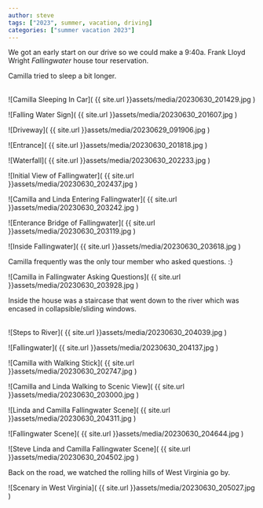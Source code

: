 ```yaml
---
author: steve
tags: ["2023", summer, vacation, driving]
categories: ["summer vacation 2023"]
---
```

We got an early start on our drive so we could make a 9:40a. Frank Lloyd Wright *Fallingwater* house tour reservation.  

Camilla tried to sleep a bit longer.  
<br/>

![Camilla Sleeping In Car]( {{ site.url }}assets/media/20230630_201429.jpg )
<br/>

![Falling Water Sign]( {{ site.url }}assets/media/20230630_201607.jpg )
<br/>

![Driveway]( {{ site.url }}assets/media/20230629_091906.jpg )
<br/>

![Entrance]( {{ site.url }}assets/media/20230630_201818.jpg )
<br/>

![Waterfall]( {{ site.url }}assets/media/20230630_202233.jpg )
<br/>

![Initial View of Fallingwater]( {{ site.url }}assets/media/20230630_202437.jpg )
<br/>

![Camilla and Linda Entering Fallingwater]( {{ site.url }}assets/media/20230630_203242.jpg )
<br/>

![Enterance Bridge of Fallingwater]( {{ site.url }}assets/media/20230630_203119.jpg )
<br/>

![Inside Fallingwater]( {{ site.url }}assets/media/20230630_203618.jpg )
<br/>

Camilla frequently was the only tour member who asked questions.  :} 
<br/>

![Camilla in Fallingwater Asking Questions]( {{ site.url }}assets/media/20230630_203928.jpg )
<br/>

Inside the house was a staircase that went down to the river which was encased in collapsible/sliding windows.  
<br/>

![Steps to River]( {{ site.url }}assets/media/20230630_204039.jpg )
<br/>

![Fallingwater]( {{ site.url }}assets/media/20230630_204137.jpg )
<br/>

![Camilla with Walking Stick]( {{ site.url }}assets/media/20230630_202747.jpg )
<br/>

![Camilla and Linda Walking to Scenic View]( {{ site.url }}assets/media/20230630_203000.jpg )
<br/>

![Linda and Camilla Fallingwater Scene]( {{ site.url }}assets/media/20230630_204311.jpg )
<br/>

![Fallingwater Scene]( {{ site.url }}assets/media/20230630_204644.jpg )
<br/>

![Steve Linda and Camilla Fallingwater Scene]( {{ site.url }}assets/media/20230630_204502.jpg )
<br/>

Back on the road, we watched the rolling hills of West Virginia go by.
<br/>

![Scenary in West Virginia]( {{ site.url }}assets/media/20230630_205027.jpg )
<br/>
